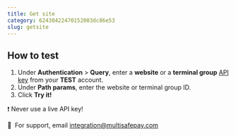```yaml
---
title: Get site
category: 62430422470152003dc86e53
slug: getsite
---
```


## How to test

1. Under **Authentication** > **Query**, enter a **website** or a **terminal group** [API key](/docs/sites#site-id-api-key-and-security-code) from your **TEST** account.
2. Under **Path params**, enter the website or terminal group ID.
3. Click **Try it!**

❗️ Never use a live API key!

💬&nbsp; For support, email <integration@multisafepay.com>